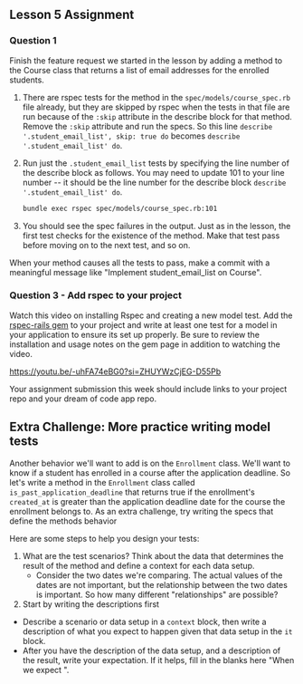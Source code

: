 ## Lesson 5 Assignment

### Question 1
Finish the feature request we started in the lesson by adding a method to the Course class that returns a list of email addresses for the enrolled students.

1. There are rspec tests for the method in the `spec/models/course_spec.rb` file already, but they are skipped by rspec when the tests in that file are run because of the `:skip` attribute in the describe block for that method. Remove the `:skip` attribute and run the specs. So this line `describe '.student_email_list', skip: true do` becomes `describe '.student_email_list' do`.
2. Run just the `.student_email_list` tests by specifying the line number of the describe block as follows. You may need to update 101 to your line number -- it should be the line number for the describe block `describe '.student_email_list' do`.
   ```bash
   bundle exec rspec spec/models/course_spec.rb:101
   ```

3. You should see the spec failures in the output. Just as in the lesson, the first test checks for the existence of the method. Make that test pass before moving on to the next test, and so on.

When your method causes all the tests to pass, make a commit with a meaningful message like "Implement student_email_list on Course".

### Question 3 - Add rspec to your project
Watch this video on installing Rspec and creating a new model test. Add the [rspec-rails gem](https://github.com/rspec/rspec-rails) to your project and write at least one test for a model in your application to ensure its set up properly. Be sure to review the installation and usage notes on the gem page in addition to watching the video.

https://youtu.be/-uhFA74eBG0?si=ZHUYWzCjEG-D55Pb

Your assignment submission this week should include links to your project repo and your dream of code app repo.

## Extra Challenge: More practice writing model tests
Another behavior we'll want to add is on the `Enrollment` class. We'll want to know if a student has enrolled in a course after the application deadline. So let's write a method in the `Enrollment` class called `is_past_application_deadline` that returns true if the enrollment's `created_at` is greater than the application deadline date for the course the enrollment belongs to. As an extra challenge, try writing the specs that define the methods behavior

Here are some steps to help you design your tests:
1. What are the test scenarios? Think about the data that determines the result of the method and define a context for each data setup.
   - Consider the two dates we're comparing. The actual values of the dates are not important, but the relationship between the two dates is important. So how many different "relationships" are possible?
2. Start by writing the descriptions first
  - Describe a scenario or data setup in a `context` block, then write a description of what you expect to happen given that data setup in the `it` block.
  - After you have the description of the data setup, and a description of the result, write your expectation. If it helps, fill in the blanks here "When <method is executed> we expect <method returns something>".
